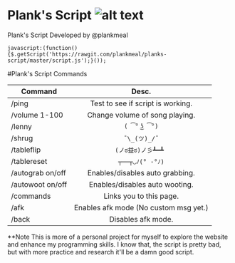 

# Plank's Script ![alt text](http://i.imgur.com/RCZPsRj.png) 
Plank's Script Developed by @plankmeal


`javascript:(function(){$.getScript('https://rawgit.com/plankmeal/planks-script/master/script.js');}());`

#Plank's Script Commands

| Command       | Desc.          |
| ------------- |:-------------:| 
| /ping         | Test to see if script is working.| 
| /volume 1-100|Change volume of song playing.| 
| /lenny        | `( ͡° ͜ʖ ͡°)`     | 
| /shrug        | `¯\_(ツ)_/¯`   |
| /tableflip    | `(ノಠ益ಠ)ノ彡┻━┻ `|
| /tablereset   | `┬──┬◡ﾉ(° -°ﾉ)` |
| /autograb on/off| Enables/disables auto grabbing.|
|/autowoot on/off|Enables/disables auto wooting.|
|/commands|Links you to this page.|
|/afk|Enables afk mode (No custom msg yet.)|
|/back|Disables afk mode.|

**Note
This is more of a personal project for myself to explore the website and enhance my programming skills. 
I know that, the script is pretty bad, but with more practice and research it'll be a damn good script. 
